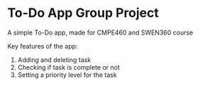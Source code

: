 # To-Do App Group Project
A simple To-Do app, made for CMPE460 and SWEN360 course

Key features of the app:
1. Adding and deleting task
2. Checking if task is complete or not
3. Setting a priority level for the task
   

